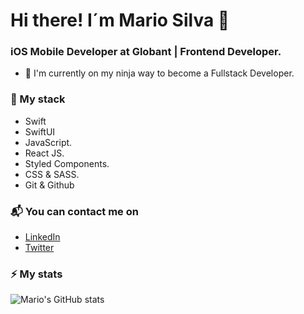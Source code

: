 # Hi there! I´m Mario Silva 👋

### iOS Mobile Developer at Globant | Frontend Developer.

 - 🌱 I'm currently on my ninja way to become a Fullstack Developer.

### 🚀 My stack
 - Swift
 - SwiftUI
 - JavaScript.
 - React JS.
 - Styled Components.
 - CSS & SASS.
 - Git & Github
 
 ### 📬 You can contact me on
 - [LinkedIn](https://www.linkedin.com/in/mario-silvae/)
 - [Twitter](https://twitter.com/SilvaeMario)
 
 ### ⚡ My stats
![Mario's GitHub stats](https://github-readme-stats.vercel.app/api?username=mariosilvae&show_icons=true&theme=radical)
